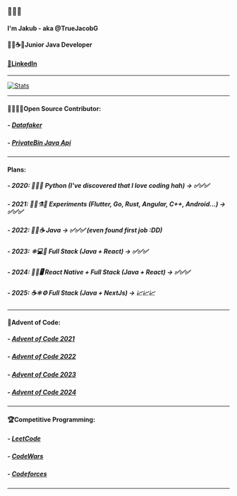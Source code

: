 ### 👋👋👋
#### I'm Jakub - aka @TrueJacobG
#### 👨‍💻☕🚀Junior Java Developer
#### [💼LinkedIn][linkedin]

---

[![Stats](https://github-readme-stats.vercel.app/api?username=TrueJacobG&show_icons=true&theme=dracula&show=prs_merged&border_radius=10&hide_title=true&hide_rank=true)](https://github.com/anuraghazra/github-readme-stats)

---

#### 👨‍💻📂🤝Open Source Contributor:
##### - [Datafaker][datafaker]
##### - [PrivateBin Java Api][privatebinjavaapi]

---

#### Plans:
##### - 2020: 🐍🐍🐍 Python (I've discovered that I love coding hah) -> ✅✅✅
##### - 2021: 👨‍🔬⚗️🔬 Experiments (Flutter, Go, Rust, Angular, C++, Android...) -> ✅✅✅
##### - 2022: 🤖🧠☕ Java -> ✅✅✅ (even found first job :DD)
##### - 2023: ⚛️💻🎨 Full Stack (Java + React) -> ✅✅✅
##### - 2024: 📱🧮🖥️ React Native + Full Stack (Java + React) -> ✅✅✅
##### - 2025: ☕⚛️⚙️ Full Stack (Java + NextJs) -> 📈📈📈

---

#### 📅Advent of Code:
##### - [Advent of Code 2021][advent-of-code-2021]
##### - [Advent of Code 2022][advent-of-code-2022]
##### - [Advent of Code 2023][advent-of-code-2023]
##### - [Advent of Code 2024][advent-of-code-2024]

---

#### 🏆Competitive Programming:
##### - [LeetCode][leetcode-website]
##### - [CodeWars][codewars-website]
##### - [Codeforces][codeforces-website]

---
[linkedin]: https://www.linkedin.com/in/jakub-gradzewicz

[datafaker]: https://github.com/datafaker-net/datafaker/graphs/contributors
[privatebinjavaapi]: https://github.com/InstantlyMoist/privatebin-java-api/graphs/contributors

[codeforces-website]: https://codeforces.com/profile/TrueJacobG
[leetcode-website]: https://leetcode.com/TrueJacobG/
[codewars-website]: https://www.codewars.com/users/TrueJacobG

[advent-of-code-2021]: https://github.com/TrueJacobG/ADVENT-OF-CODE-2021
[advent-of-code-2022]: https://github.com/TrueJacobG/advent-of-code-2022
[advent-of-code-2023]: https://github.com/TrueJacobG/advent-of-code-2023
[advent-of-code-2024]: https://github.com/TrueJacobG/advent-of-code-2024
